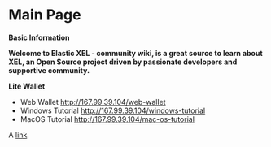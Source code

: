 # Main Page

**Basic Information**

**Welcome to Elastic XEL - community wiki, is a great source to learn about XEL, an Open Source project driven by passionate developers and supportive community.**

**Lite Wallet**
*  Web Wallet http://167.99.39.104/web-wallet
*  Windows Tutorial http://167.99.39.104/windows-tutorial
*  MacOS Tutorial    http://167.99.39.104/mac-os-tutorial

<p>A <a href="http://example.com">link</a>.</p>


